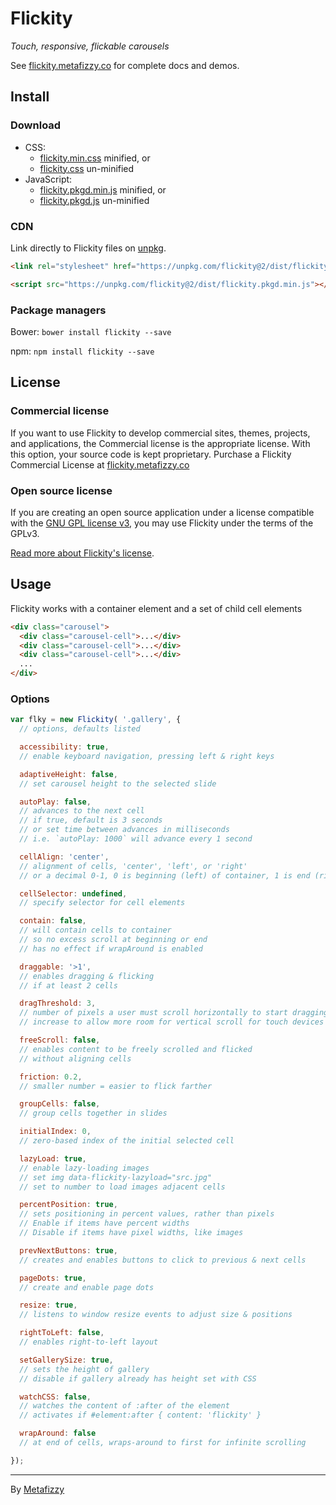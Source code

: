 # Flickity

_Touch, responsive, flickable carousels_

See [flickity.metafizzy.co](https://flickity.metafizzy.co) for complete docs and demos.

## Install

### Download

+ CSS:
  - [flickity.min.css](https://unpkg.com/flickity@2/dist/flickity.min.css) minified, or
  - [flickity.css](https://unpkg.com/flickity@2/dist/flickity.css) un-minified
+ JavaScript:
  - [flickity.pkgd.min.js](https://unpkg.com/flickity@2/dist/flickity.pkgd.min.js) minified, or
  - [flickity.pkgd.js](https://unpkg.com/flickity@2/dist/flickity.pkgd.js) un-minified

### CDN

Link directly to Flickity files on [unpkg](https://unpkg.com).

``` html
<link rel="stylesheet" href="https://unpkg.com/flickity@2/dist/flickity.min.css">
```

``` html
<script src="https://unpkg.com/flickity@2/dist/flickity.pkgd.min.js"></script>
```

### Package managers

Bower: `bower install flickity --save`

npm: `npm install flickity --save`

## License

### Commercial license

If you want to use Flickity to develop commercial sites, themes, projects, and applications, the Commercial license is the appropriate license. With this option, your source code is kept proprietary. Purchase a Flickity Commercial License at [flickity.metafizzy.co](https://flickity.metafizzy.co/#commercial-license)

### Open source license

If you are creating an open source application under a license compatible with the [GNU GPL license v3](https://www.gnu.org/licenses/gpl-3.0.html), you may use Flickity under the terms of the GPLv3.

[Read more about Flickity's license](https://flickity.metafizzy.co/license.html).

## Usage

Flickity works with a container element and a set of child cell elements

``` html
<div class="carousel">
  <div class="carousel-cell">...</div>
  <div class="carousel-cell">...</div>
  <div class="carousel-cell">...</div>
  ...
</div>
```

### Options

``` js
var flky = new Flickity( '.gallery', {
  // options, defaults listed

  accessibility: true,
  // enable keyboard navigation, pressing left & right keys

  adaptiveHeight: false,
  // set carousel height to the selected slide

  autoPlay: false,
  // advances to the next cell
  // if true, default is 3 seconds
  // or set time between advances in milliseconds
  // i.e. `autoPlay: 1000` will advance every 1 second

  cellAlign: 'center',
  // alignment of cells, 'center', 'left', or 'right'
  // or a decimal 0-1, 0 is beginning (left) of container, 1 is end (right)

  cellSelector: undefined,
  // specify selector for cell elements

  contain: false,
  // will contain cells to container
  // so no excess scroll at beginning or end
  // has no effect if wrapAround is enabled

  draggable: '>1',
  // enables dragging & flicking
  // if at least 2 cells

  dragThreshold: 3,
  // number of pixels a user must scroll horizontally to start dragging
  // increase to allow more room for vertical scroll for touch devices

  freeScroll: false,
  // enables content to be freely scrolled and flicked
  // without aligning cells

  friction: 0.2,
  // smaller number = easier to flick farther

  groupCells: false,
  // group cells together in slides

  initialIndex: 0,
  // zero-based index of the initial selected cell

  lazyLoad: true,
  // enable lazy-loading images
  // set img data-flickity-lazyload="src.jpg"
  // set to number to load images adjacent cells

  percentPosition: true,
  // sets positioning in percent values, rather than pixels
  // Enable if items have percent widths
  // Disable if items have pixel widths, like images

  prevNextButtons: true,
  // creates and enables buttons to click to previous & next cells

  pageDots: true,
  // create and enable page dots

  resize: true,
  // listens to window resize events to adjust size & positions

  rightToLeft: false,
  // enables right-to-left layout

  setGallerySize: true,
  // sets the height of gallery
  // disable if gallery already has height set with CSS

  watchCSS: false,
  // watches the content of :after of the element
  // activates if #element:after { content: 'flickity' }

  wrapAround: false
  // at end of cells, wraps-around to first for infinite scrolling

});
```

---

By [Metafizzy](https://metafizzy.co)
